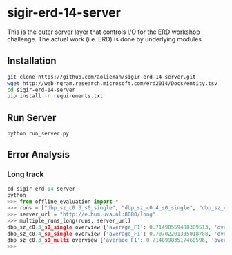 sigir-erd-14-server
===================

This is the outer server layer that controls I/O for the ERD workshop challenge. The actual work (i.e. ERD) is done by underlying modules.

## Installation
```bash
git clone https://github.com/aolieman/sigir-erd-14-server.git
wget http://web-ngram.research.microsoft.com/erd2014/Docs/entity.tsv
cd sigir-erd-14-server
pip install -r requirements.txt
```

## Run Server
```
python run_server.py
```

## Error Analysis
### Long track
```python
cd sigir-erd-14-server
python
>>> from offline_evaluation import *
>>> runs = ["dbp_sz_c0.3_s0_single", "dbp_sz_c0.4_s0_single", "dbp_sz_c0.3_s0_multi"]
>>> server_url = "http://e.hum.uva.nl:8080/long"
>>> multiple_runs_long(runs, server_url)
dbp_sz_c0.3_s0_single overview {'average_F1': 0.71498559488389513, 'overall_recall': 0.6757912745936698, 'FP_wrong_disambiguation': 0.2331288343558282, 'average_recall': 0.73262404987843055, 'overall_precision': 0.7078853046594982, 'FP_should_be_NIL': 0.7668711656441718, 'average_precision': 0.74251112150648169, 'overall_F1': 0.6914660831509847}
dbp_sz_c0.4_s0_single overview {'average_F1': 0.70702201335018788, 'overall_recall': 0.6330196749358425, 'FP_wrong_disambiguation': 0.23829787234042554, 'average_recall': 0.67366065384417384, 'overall_precision': 0.7589743589743589, 'FP_should_be_NIL': 0.7617021276595745, 'average_precision': 0.79503059635958195, 'overall_F1': 0.6902985074626865}
dbp_sz_c0.3_s0_multi overview {'average_F1': 0.71409983517460596, 'overall_recall': 0.6757912745936698, 'FP_wrong_disambiguation': 0.23404255319148937, 'average_recall': 0.73654561850588152, 'overall_precision': 0.7059874888293118, 'FP_should_be_NIL': 0.7659574468085106, 'average_precision': 0.74061360684537103, 'overall_F1': 0.6905594405594405}
>>> 
```
